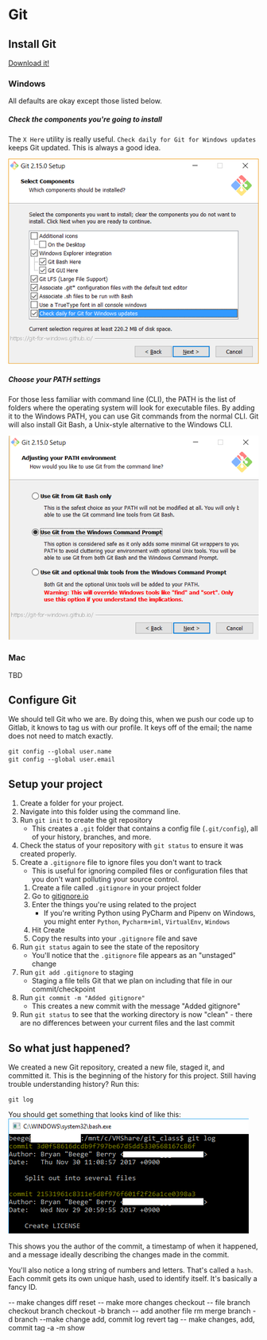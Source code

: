 # Git

## Install Git
[Download it!](https://git-scm.com/downloads)

### Windows
All defaults are okay except those listed below.
##### Check the components you're going to install
The `X Here` utility is really useful.
`Check daily for Git for Windows updates` keeps Git updated. This is always a good idea.

![Install components](images/install_components.png)

##### Choose your PATH settings
For those less familiar with command line (CLI), the PATH is the list of folders where the operating system will look for executable files. By adding it to the Windows PATH, you can use Git commands from the normal CLI.
Git will also install Git Bash, a Unix-style alternative to the Windows CLI.

![Adjust PATH](images/adjusting_path.png)

### Mac
TBD

## Configure Git
We should tell Git who we are. By doing this, when we push our code up to Gitlab, it knows to tag us with our profile. It keys off of the email; the name does not need to match exactly.
```
git config --global user.name
git config --global user.email
```

## Setup your project
1. Create a folder for your project.
2. Navigate into this folder using the command line.
3. Run `git init` to create the git repository
    * This creates a `.git` folder that contains a config file (`.git/config`), all of your history, branches, and more.
4. Check the status of your repository with `git status` to ensure it was created properly.
5. Create a `.gitignore` file to ignore files you don't want to track
    * This is useful for ignoring compiled files or configuration files that you don't want polluting your source control.
    1. Create a file called `.gitignore` in your project folder
    2. Go to [gitignore.io](https://www.gitignore.io/)
    3. Enter the things you're using related to the project
        - If you're writing Python using PyCharm and Pipenv on Windows, you might enter `Python`, `Pycharm+iml`, `VirtualEnv`, `Windows`
    4. Hit Create
    5. Copy the results into your `.gitignore` file and save
6. Run `git status` again to see the state of the repository
    * You'll notice that the `.gitignore` file appears as an "unstaged" change
7. Run `git add .gitignore` to staging
    * Staging a file tells Git that we plan on including that file in our commit/checkpoint
8. Run `git commit -m "Added gitignore"`
    * This creates a new commit with the message "Added gitignore"
9. Run `git status` to see that the working directory is now "clean" - there are no differences between your current files and the last commit

## So what just happened?
We created a new Git repository, created a new file, staged it, and committed it. This is the beginning of the history for this project. Still having trouble understanding history? Run this:
```
git log
```
You should get something that looks kind of like this:
![git log output](images/git_log_output.png)

This shows you the author of the commit, a timestamp of when it happened, and a message ideally describing the changes made in the commit.

You'll also notice a long string of numbers and letters. That's called a `hash`. Each commit gets its own unique hash, used to identify itself. It's basically a fancy ID.

-- make changes
diff
reset
-- make more changes
checkout -- file
branch
checkout branch
checkout -b branch
-- add another file
rm
merge
branch -d branch
--make change
add, commit
log
revert
tag <version>
-- make changes, add, commit
tag -a <version> -m <message>
show <tag>
